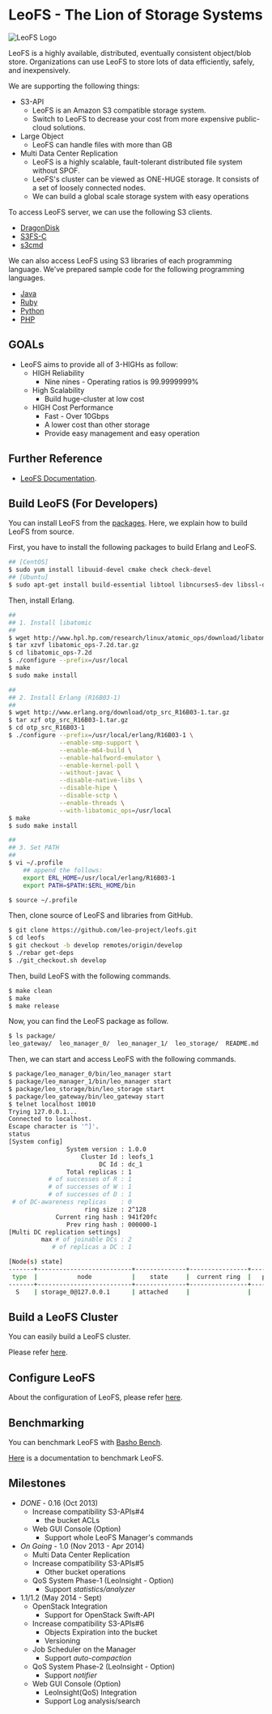 LeoFS - The Lion of Storage Systems
===================================

![LeoFS Logo](http://leo-project.net/leofs/docs/_static/leofs-logo-small.png)

LeoFS is a highly available, distributed, eventually consistent object/blob store. Organizations can use LeoFS to store lots of data efficiently, safely, and inexpensively.

We are supporting the following things:

* S3-API
  * LeoFS is an Amazon S3 compatible storage system.
  * Switch to LeoFS to decrease your cost from more expensive public-cloud solutions.
* Large Object
  * LeoFS can handle files with more than GB
* Multi Data Center Replication
  * LeoFS is a highly scalable, fault-tolerant distributed file system without SPOF.
  * LeoFS's cluster can be viewed as ONE-HUGE storage. It consists of a set of loosely connected nodes.
  * We can build a global scale storage system with easy operations

To access LeoFS server, we can use the following S3 clients.

* [DragonDisk](http://www.dragondisk.com/)
* [S3FS-C](http://www.leofs.org/docs/s3_client.html#getting-started-with-s3fs-c-ubuntu-12-04-lts)
* [s3cmd](http://www.leofs.org/docs/s3_client.html#connecting-to-leofs-using-s3cmd)

We can also access LeoFS using S3 libraries of each programming language.
We've prepared sample code for the following programming languages.

* [Java](http://www.leofs.org/docs/s3_client.html#getting-started-with-java-aws-sdk)
* [Ruby](http://www.leofs.org/docs/s3_client.html#getting-started-with-ruby-aws-sdk)
* [Python](http://www.leofs.org/docs/s3_client.html#getting-started-with-python-boto)
* [PHP](http://www.leofs.org/docs/s3_client.html#getting-started-with-php-aws-sdk)

GOALs
-------

* LeoFS aims to provide all of 3-HIGHs as follow:
  * HIGH Reliability
     * Nine nines - Operating ratios is 99.9999999%
  * High Scalability
     * Build huge-cluster at low cost
  * HIGH Cost Performance
     * Fast - Over 10Gbps
     * A lower cost than other storage
     * Provide easy management and easy operation

Further Reference
-------------------

* [LeoFS Documentation](http://leo-project.net/leofs/docs/).

Build LeoFS (For Developers)
----------------------------

You can install LeoFS from the [packages](http://leo-project.net/leofs/download.html).
Here, we explain how to build LeoFS from source.

First, you have to install the following packages to build Erlang and LeoFS.

```bash
## [CentOS]
$ sudo yum install libuuid-devel cmake check check-devel
## [Ubuntu]
$ sudo apt-get install build-essential libtool libncurses5-dev libssl-dev cmake check
```

Then, install Erlang.

```bash
##
## 1. Install libatomic
##
$ wget http://www.hpl.hp.com/research/linux/atomic_ops/download/libatomic_ops-7.2d.tar.gz
$ tar xzvf libatomic_ops-7.2d.tar.gz
$ cd libatomic_ops-7.2d
$ ./configure --prefix=/usr/local
$ make
$ sudo make install

##
## 2. Install Erlang (R16B03-1)
##
$ wget http://www.erlang.org/download/otp_src_R16B03-1.tar.gz
$ tar xzf otp_src_R16B03-1.tar.gz
$ cd otp_src_R16B03-1
$ ./configure --prefix=/usr/local/erlang/R16B03-1 \
              --enable-smp-support \
              --enable-m64-build \
              --enable-halfword-emulator \
              --enable-kernel-poll \
              --without-javac \
              --disable-native-libs \
              --disable-hipe \
              --disable-sctp \
              --enable-threads \
              --with-libatomic_ops=/usr/local
$ make
$ sudo make install

##
## 3. Set PATH
##
$ vi ~/.profile
    ## append the follows:
    export ERL_HOME=/usr/local/erlang/R16B03-1
    export PATH=$PATH:$ERL_HOME/bin

$ source ~/.profile
```

Then, clone source of LeoFS and libraries from GitHub.

```bash
$ git clone https://github.com/leo-project/leofs.git
$ cd leofs
$ git checkout -b develop remotes/origin/develop
$ ./rebar get-deps
$ ./git_checkout.sh develop
```

Then, build LeoFS with the following commands.

```bash
$ make clean
$ make
$ make release
```

Now, you can find the LeoFS package as follow.

```bash
$ ls package/
leo_gateway/  leo_manager_0/  leo_manager_1/  leo_storage/  README.md
```

Then, we can start and access LeoFS with the following commands.

```bash
$ package/leo_manager_0/bin/leo_manager start
$ package/leo_manager_1/bin/leo_manager start
$ package/leo_storage/bin/leo_storage start
$ package/leo_gateway/bin/leo_gateway start
$ telnet localhost 10010
Trying 127.0.0.1...
Connected to localhost.
Escape character is '^]'.
status
[System config]
                System version : 1.0.0
                    Cluster Id : leofs_1
                         DC Id : dc_1
                Total replicas : 1
           # of successes of R : 1
           # of successes of W : 1
           # of successes of D : 1
 # of DC-awareness replicas    : 0
                     ring size : 2^128
             Current ring hash : 941f20fc
                Prev ring hash : 000000-1
[Multi DC replication settings]
         max # of joinable DCs : 2
            # of replicas a DC : 1

[Node(s) state]
-------+--------------------------+--------------+----------------+----------------+----------------------------
 type  |           node           |    state     |  current ring  |   prev ring    |          updated at
-------+--------------------------+--------------+----------------+----------------+----------------------------
  S    | storage_0@127.0.0.1      | attached     |                |                | 2014-04-16 10:09:59 +0900
```

Build a LeoFS Cluster
---------------------

You can easily build a LeoFS cluster.

Please refer [here](http://www.leofs.org/docs/getting_started.html#quick-start-2-cluster).

Configure LeoFS
---------------

About the configuration of LeoFS, please refer [here](http://www.leofs.org/docs/configuration.html).

Benchmarking
------------

You can benchmark LeoFS with [Basho Bench](https://github.com/basho/basho_bench).

[Here](http://www.leofs.org/docs/benchmark.html) is a documentation to benchmark LeoFS.

Milestones
-----------

* *DONE* - 0.16 (Oct 2013)
    * Increase compatibility S3-APIs#4
        * the bucket ACLs
    * Web GUI Console (Option)
       * Support whole LeoFS Manager's commands
* *On Going* - 1.0 (Nov 2013 - Apr 2014)
    * Multi Data Center Replication
    * Increase compatibility S3-APIs#5
        * Other bucket operations
    * QoS System Phase-1 (LeoInsight - Option)
       * Support *statistics/analyzer*
* 1.1/1.2 (May 2014 - Sept)
    * OpenStack Integration
        * Support for OpenStack Swift-API
    * Increase compatibility S3-APIs#6
        * Objects Expiration into the bucket
        * Versioning
    * Job Scheduler on the Manager
        * Support *auto-compaction*
    * QoS System Phase-2 (LeoInsight - Option)
       * Support *notifier*
    * Web GUI Console (Option)
        * LeoInsight(QoS) Integration
        * Support Log analysis/search

